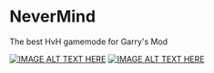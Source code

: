 # NeverMind
The best HvH gamemode for Garry's Mod

[![IMAGE ALT TEXT HERE](https://img.youtube.com/vi/zn5forc9MRc/0.jpg)](https://www.youtube.com/watch?v=zn5forc9MRc)
[![IMAGE ALT TEXT HERE](https://img.youtube.com/vi/E-ovYe0UEss/0.jpg)](https://www.youtube.com/watch?v=E-ovYe0UEss)

